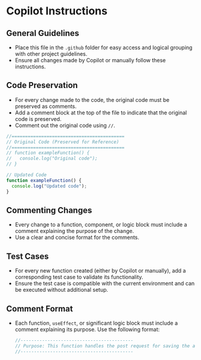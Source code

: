 # Copilot Instructions

## General Guidelines

- Place this file in the `.github` folder for easy access and logical grouping with other project guidelines.
- Ensure all changes made by Copilot or manually follow these instructions.

## Code Preservation

- For every change made to the code, the original code must be preserved as comments.
- Add a comment block at the top of the file to indicate that the original code is preserved.
- Comment out the original code using `//`.

```javascript
//==========================================
// Original Code (Preserved for Reference)
//==========================================
// function exampleFunction() {
//   console.log("Original code");
// }

// Updated Code
function exampleFunction() {
  console.log("Updated code");
}
```

## Commenting Changes

- Every change to a function, component, or logic block must include a comment explaining the purpose of the change.
- Use a clear and concise format for the comments.

## Test Cases

- For every new function created (either by Copilot or manually), add a corresponding test case to validate its functionality.
- Ensure the test case is compatible with the current environment and can be executed without additional setup.

## Comment Format

- Each function, `useEffect`, or significant logic block must include a comment explaining its purpose. Use the following format:
  ```javascript
  //------------------------------------------
  // Purpose: This function handles the post request for saving the article.
  //------------------------------------------
  ```
